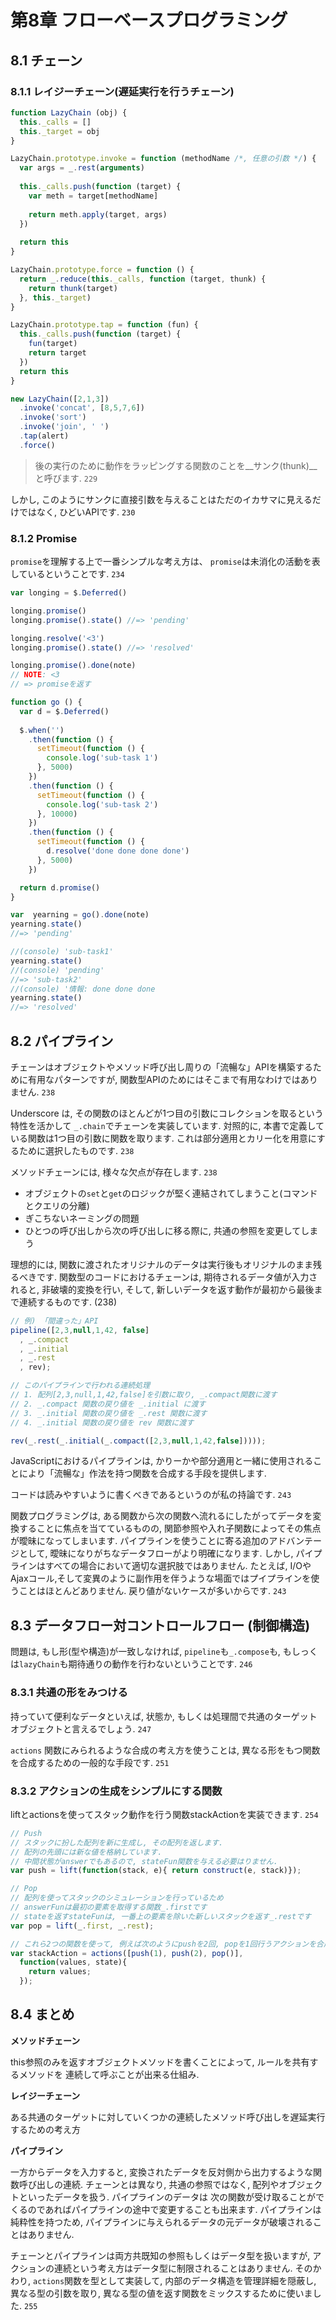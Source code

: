 # 第8章 フローベースプログラミング


## 8.1 チェーン

### 8.1.1 レイジーチェーン(遅延実行を行うチェーン)
```js
function LazyChain (obj) {
  this._calls = []
  this._target = obj
}

LazyChain.prototype.invoke = function (methodName /*, 任意の引数 */) {
  var args = _.rest(arguments)
  
  this._calls.push(function (target) {
    var meth = target[methodName]
    
    return meth.apply(target, args)
  })
  
  return this
}

LazyChain.prototype.force = function () {
  return _.reduce(this._calls, function (target, thunk) {
    return thunk(target)
  }, this._target)
}

LazyChain.prototype.tap = function (fun) {
  this._calls.push(function (target) {
    fun(target)
    return target
  })
  return this
}
```

```js
new LazyChain([2,1,3])
  .invoke('concat', [8,5,7,6])
  .invoke('sort')
  .invoke('join', ' ')
  .tap(alert)
  .force()
```


> 後の実行のために動作をラッピングする関数のことを__サンク(thunk)__と呼びます. `229`  

しかし, このようにサンクに直接引数を与えることはただのイカサマに見えるだけではなく, ひどいAPIです. `230`  

### 8.1.2 Promise

`promise`を理解する上で一番シンプルな考え方は、 `promise`は未消化の活動を表しているということです. `234`

```js
var longing = $.Deferred()

longing.promise()
longing.promise().state() //=> 'pending'

longing.resolve('<3')
longing.promise().state() //=> 'resolved'

longing.promise().done(note)
// NOTE: <3
// => promiseを返す
```

```js
function go () {
  var d = $.Deferred()
  
  $.when('')
    .then(function () {
      setTimeout(function () {
        console.log('sub-task 1')
      }, 5000)
    })
    .then(function () {
      setTimeout(function () {
        console.log('sub-task 2')
      }, 10000)
    })
    .then(function () {
      setTimeout(function () {
        d.resolve('done done done done')
      }, 5000)
    })

  return d.promise()
}

var  yearning = go().done(note)
yearning.state()
//=> 'pending'

//(console) 'sub-task1'
yearning.state()
//(console) 'pending'
//=> 'sub-task2'
//(console) '情報: done done done
yearning.state()
//=> 'resolved'
```

## 8.2 パイプライン

チェーンはオブジェクトやメソッド呼び出し周りの「流暢な」APIを構築するために有用なパターンですが, 関数型APIのためにはそこまで有用なわけではありません. `238`  

Underscore は, その関数のほとんどが1つ目の引数にコレクションを取るという特性を活かして `_.chain`でチェーンを実装しています. 対照的に, 本書で定義している関数は1つ目の引数に関数を取ります. これは部分適用とカリー化を用意にするために選択したものです. `238`

メソッドチェーンには, 様々な欠点が存在します. `238`
- オブジェクトの`set`と`get`のロジックが堅く連結されてしまうこと(コマンドとクエリの分離)
- ぎこちないネーミングの問題
- ひとつの呼び出しから次の呼び出しに移る際に, 共通の参照を変更してしまう

理想的には, 関数に渡されたオリジナルのデータは実行後もオリジナルのまま残るべきです. 関数型のコードにおけるチェーンは, 期待されるデータ値が入力されると, 非破壊的変換を行い, そして, 新しいデータを返す動作が最初から最後まで連続するものです. (238)

```javascript
// 例) 「間違った」API
pipeline([2,3,null,1,42, false]
  , _.compact
  , _.initial
  , _.rest
  , rev);

// このパイプラインで行われる連続処理
// 1. 配列[2,3,null,1,42,false]を引数に取り, _.compact関数に渡す
// 2. _.compact 関数の戻り値を _.initial に渡す
// 3. _.initial 関数の戻り値を _.rest 関数に渡す
// 4. _.initial 関数の戻り値を rev 関数に渡す

rev(_.rest(_.initial(_.compact([2,3,null,1,42,false]))));
```

JavaScriptにおけるパイプラインは, かりーかや部分適用と一緒に使用されることにより「流暢な」作法を持つ関数を合成する手段を提供します.

コードは読みやすいように書くべきであるというのが私の持論です. `243`  

関数プログラミングは, ある関数から次の関数へ流れるにしたがってデータを変換することに焦点を当てているものの, 関節参照や入れ子関数によってその焦点が曖昧になってしまいます. パイプラインを使うことに寄る追加のアドバンテージとして, 曖昧になりがちなデータフローがより明確になります. しかし, パイプラインはすべての場合において適切な選択肢ではありません.
たとえば, I/OやAjaxコール,そして変異のように副作用を伴うような場面ではプイプラインを使うことはほとんどありません. 戻り値がないケースが多いからです. `243`  


## 8.3 データフロー対コントロールフロー (制御構造)

問題は, もし形(型や構造)が一致しなければ,  `pipeline`も`_.compose`も, もしっくは`lazyChain`も期待通りの動作を行わないということです. `246`  


### 8.3.1 共通の形をみつける

持っていて便利なデータといえば, 状態か, もしくは処理間で共通のターゲットオブジェクトと言えるでしょう. `247`  

`actions` 関数にみられるような合成の考え方を使うことは, 異なる形をもつ関数を合成するための一般的な手段です. `251`  


### 8.3.2 アクションの生成をシンプルにする関数

liftとactionsを使ってスタック動作を行う関数stackActionを実装できます. `254`  

```javascript
// Push
// スタックに扮した配列を新に生成し, その配列を返します.
// 配列の先頭には新な値を格納しています.
// 中間状態がanswerでもあるので, stateFun関数を与える必要はりません.
var push = lift(function(stack, e){ return construct(e, stack)});

// Pop
// 配列を使ってスタックのシミュレーションを行っているため
// answerFunは最初の要素を取得する関数_.firstです
// stateを返すstateFunは, 一番上の要素を除いた新しいスタックを返す_.restです
var pop = lift(_.first, _.rest);

// これら2つの関数を使って, 例えば次のようにpushを2回, popを1回行うアクションを合成できます
var stackAction = actions([push(1), push(2), pop()],
  function(values, state){
    return values;
  });

```

## 8.4 まとめ

__メソッドチェーン__  

this参照のみを返すオブジェクトメソッドを書くことによって, ルールを共有するメソッドを
連続して呼ぶことが出来る仕組み.

__レイジーチェーン__  

ある共通のターゲットに対していくつかの連続したメソッド呼び出しを遅延実行するための考え方

__パイプライン__  

一方からデータを入力すると, 変換されたデータを反対側から出力するような関数呼び出しの連続.
チェーンとは異なり, 共通の参照ではなく, 配列やオブジェクトといったデータを扱う.
パイプラインのデータは 次の関数が受け取ることがでくるのであればパイプラインの途中で変更することも出来ます.
パイプラインは純粋性を持つため, パイプラインに与えられるデータの元データが破壊されることはありません.

チェーンとパイプラインは両方共既知の参照もしくはデータ型を扱いますが, 
アクションの連続という考え方はデータ型に制限されることはありません.
そのかわり, `actions`関数を型として実装して, 内部のデータ構造を管理詳細を隠蔽し, 
異なる型の引数を取り, 異なる型の値を返す関数をミックスするために使いました. 
`255`
